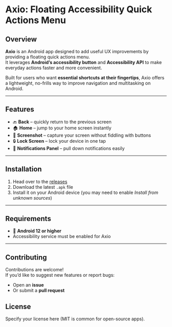 # Axio: Floating Accessibility Quick Actions Menu

## Overview
**Axio** is an Android app designed to add useful UX improvements by providing a floating quick actions menu.  
It leverages **Android’s accessibility button** and **Accessibility API** to make everyday actions faster and more convenient.

Built for users who want **essential shortcuts at their fingertips**, Axio offers a lightweight, no-frills way to improve navigation and multitasking on Android.

---

## Features
- 🔙 **Back** – quickly return to the previous screen
- 🏠 **Home** – jump to your home screen instantly
- 📸 **Screenshot** – capture your screen without fiddling with buttons
- 🔒 **Lock Screen** – lock your device in one tap
- 🔔 **Notifications Panel** – pull down notifications easily

---

## Installation
1. Head over to the [releases](https://github.com/bhashanaliyanage/VirtualBackButton/releases)
2. Download the latest `.apk` file
3. Install it on your Android device (you may need to enable *Install from unknown sources*)

---

## Requirements
- 📱 **Android 12 or higher**
- Accessibility service must be enabled for Axio

---

## Contributing
Contributions are welcome!  
If you’d like to suggest new features or report bugs:
- Open an **issue**
- Or submit a **pull request**

## License
Specify your license here (MIT is common for open-source apps).
